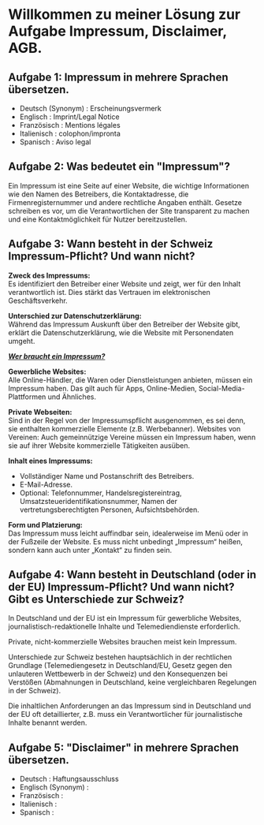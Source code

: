 # Willkommen zu meiner Lösung zur Aufgabe Impressum, Disclaimer, AGB.


## Aufgabe 1: Impressum in mehrere Sprachen übersetzen.
- Deutsch (Synonym) : Erscheinungsvermerk
- Englisch : Imprint/Legal Notice
- Französisch : Mentions légales
- Italienisch : colophon/impronta
- Spanisch : Aviso legal

## Aufgabe 2: Was bedeutet ein "Impressum"?
Ein Impressum ist eine Seite auf einer Website, die wichtige Informationen wie den Namen des Betreibers, die Kontaktadresse, die Firmenregisternummer und andere rechtliche Angaben enthält. Gesetze schreiben es vor, um die Verantwortlichen der Site transparent zu machen und eine Kontaktmöglichkeit für Nutzer bereitzustellen.

## Aufgabe 3: Wann besteht in der Schweiz Impressum-Pflicht? Und wann nicht?  

**Zweck des Impressums:**  
Es identifiziert den Betreiber einer Website und zeigt, wer für den Inhalt verantwortlich ist. Dies stärkt das Vertrauen im elektronischen Geschäftsverkehr.  

**Unterschied zur Datenschutzerklärung:**  
Während das Impressum Auskunft über den Betreiber der Website gibt, erklärt die Datenschutzerklärung, wie die Website mit Personendaten umgeht.  

<ins>***Wer braucht ein Impressum?***</ins>  

**Gewerbliche Websites:**  
Alle Online-Händler, die Waren oder Dienstleistungen anbieten, müssen ein Impressum haben. Das gilt auch für Apps, Online-Medien, Social-Media-Plattformen und Ähnliches.  

**Private Webseiten:**  
Sind in der Regel von der Impressumspflicht ausgenommen, es sei denn, sie enthalten kommerzielle Elemente (z.B. Werbebanner).
Websites von Vereinen: Auch gemeinnützige Vereine müssen ein Impressum haben, wenn sie auf ihrer Website kommerzielle Tätigkeiten ausüben.  

**Inhalt eines Impressums:**  
- Vollständiger Name und Postanschrift des Betreibers.
- E-Mail-Adresse.
- Optional: Telefonnummer, Handelsregistereintrag, Umsatzsteueridentifikationsnummer, Namen der vertretungsberechtigten Personen, Aufsichtsbehörden.  

**Form und Platzierung:**  
Das Impressum muss leicht auffindbar sein, idealerweise im Menü oder in der Fußzeile der Website.
Es muss nicht unbedingt „Impressum“ heißen, sondern kann auch unter „Kontakt“ zu finden sein.

## Aufgabe 4: Wann besteht in Deutschland (oder in der EU) Impressum-Pflicht? Und wann nicht? Gibt es Unterschiede zur Schweiz?
In Deutschland und der EU ist ein Impressum für gewerbliche Websites, journalistisch-redaktionelle Inhalte und Telemediendienste erforderlich.  

Private, nicht-kommerzielle Websites brauchen meist kein Impressum.  

Unterschiede zur Schweiz bestehen hauptsächlich in der rechtlichen Grundlage (Telemediengesetz in Deutschland/EU, Gesetz gegen den unlauteren Wettbewerb in der Schweiz) und den Konsequenzen bei Verstößen (Abmahnungen in Deutschland, keine vergleichbaren Regelungen in der Schweiz).  

Die inhaltlichen Anforderungen an das Impressum sind in Deutschland und der EU oft detaillierter, z.B. muss ein Verantwortlicher für journalistische Inhalte benannt werden.  

## Aufgabe 5: "Disclaimer" in mehrere Sprachen übersetzen.  
- Deutsch : Haftungsausschluss
- Englisch (Synonym) :
- Französisch : 
- Italienisch : 
- Spanisch : 
